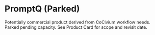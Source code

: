 <!-- status: stub; target: 150+ words -->
<!-- status: stub; target: 150+ words -->
<!-- status: stub; target: 150+ words -->
<!-- status: stub; target: 150+ words -->
<!-- status: stub; target: 150+ words -->
# PromptQ (Parked)
Potentially commercial product derived from CoCivium workflow needs.  Parked pending capacity.  See Product Card for scope and revisit date.






